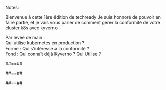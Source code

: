 <!-- .slide: data-background="./assets/lunch/first.jpeg"-->
Notes:

Bienvenue à cette 1ère édition de techready
Je suis honnoré de pouvoir en faire partie, et je vais vous parler de comment gérer la conformité de votre cluster k8s avec kyverno

Par levée de main : <BR>
Qui utilise kubernetes en production ?<BR>
Forme : Qui s'intéresse à la conformité ? <BR>
Fond : Qui connaît déjà Kyverno ? Qui Utilise ?

##==##
<!-- .slide: data-background="./assets/lunch/300-roi.png"-->
##==##
<!-- .slide: data-background="./assets/lunch/200-dragon.png"-->
##==##
<!-- .slide: data-background="./assets/lunch/100-chateau.png"-->
